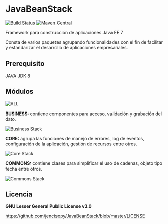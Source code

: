 # JavaBeanStack
[![Build Status](https://travis-ci.org/jencisopy/JavaBeanStack.svg?branch=master)](https://travis-ci.org/jencisopy/JavaBeanStack) [![Maven Central](https://maven-badges.herokuapp.com/maven-central/org.javabeanstack/javabeanstack-parent/badge.svg)](http://search.maven.org/#search%7Cga%7C1%7Cg%3A%22org.javabeanstack%22)

Framework para construcción de aplicaciones Java EE 7

Consta de varios paquetes agrupando funcionalidades con el fin de facilitar y estandarizar el desarrollo de aplicaciones empresariales. 

## Prerequisito ##
JAVA JDK 8

## Módulos ##
![ALL](https://github.com/jencisopy/JavaBeanStack/blob/master/images/javabeanstack_all.png)


**BUSINESS:** contiene componentes para acceso, validación y grabación del dato.

![Business Stack](https://github.com/jencisopy/JavaBeanStack/blob/master/business/src/main/resources/images/javabeanstack_business.png)





**CORE:** agrupa las funciones de manejo de errores, log de eventos, configuración de la aplicación, gestión de recursos entre otros.

![Core Stack](https://github.com/jencisopy/JavaBeanStack/blob/master/core/src/main/resources/images/javabeanstack_core.png)





**COMMONS:** contiene clases para simplificar el uso de cadenas, objeto tipo fecha entre otros.

![Commons Stack](https://github.com/jencisopy/JavaBeanStack/blob/master/commons/src/main/resources/images/javabeanstack_commons.png)


## Licencia ##
**GNU Lesser General Public License v3.0**

https://github.com/jencisopy/JavaBeanStack/blob/master/LICENSE








